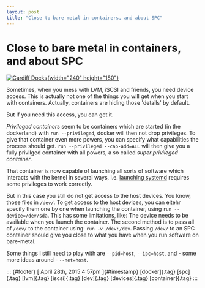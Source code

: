 ```yaml
---
layout: post
title: "Close to bare metal in containers, and about SPC"
---
```



Close to bare metal in containers, and about SPC
================================================

[![Cardiff
Docks](https://farm1.staticflickr.com/248/447467316_fa9ffdc736_m.jpg){width="240"
height="180"}](https://www.flickr.com/photos/ben_salter/447467316 "Cardiff Docks by Ben Salter, on Flickr")

Sometimes, when you mess with LVM, iSCSI and friends, you need device
access. This is actually not one of the things you will get when you
start with containers. Actually, containers are hiding those 'details'
by default.

But if you need this access, you can get it.

*Privileged containers* seem to be containers which are started (in the
dockerland) with `run --privileged`, docker will then not drop
privileges. To give that container even more powers, you can specify
what capabilities the process should get.
`run --privileged --cap-add=ALL` will then give you a fully privilged
container with all powers, a so called *super privileged container*.

That container is now capable of launching all sorts of software which
interacts with the kernel in several ways, i.e. [launching
systemd](http://dummdida.tumblr.com/post/117170605905/systemd-in-a-docker-container)
requires some privileges to work correctly.

But in this case you still do not get access to the host devices. You
know, those files in `/dev/`. To get access to the host devices, you can
eitehr specify them one by one when launching the container, using
`run --device=/dev/sda`. This has some limitations, like: The device
needs to be available when you launch the container. The second method
is to pass all of `/dev/` to the container using: `run -v /dev:/dev`.
Passing `/dev/` to an SPC container should give you close to what you
have when you run software on bare-metal.

Some things I still need to play with are `--pid=host`, `--ipc=host`,
and - some more ideas around - `--net=host`.

::: {#footer}
[ April 28th, 2015 4:57pm ]{#timestamp} [docker]{.tag} [spc]{.tag}
[lvm]{.tag} [iscsi]{.tag} [dev]{.tag} [devices]{.tag} [container]{.tag}
:::
